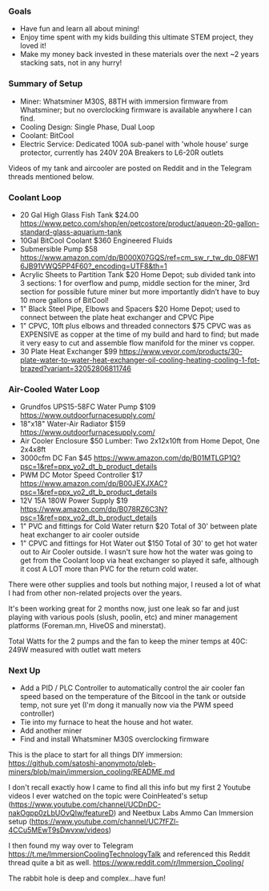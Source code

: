 ### Goals 
* Have fun and learn all about mining!
* Enjoy time spent with my kids building this ultimate STEM project, they loved it!
* Make my money back invested in these materials over the next ~2 years stacking sats, not in any hurry!

### Summary of Setup
* Miner:  Whatsminer M30S, 88TH with immersion firmware from Whatsminer; but no overclocking firmware is available anywhere I can find.
* Cooling Design:  Single Phase, Dual Loop 
* Coolant:  BitCool
* Electric Service:  Dedicated 100A sub-panel with 'whole house' surge protector, currently has 240V 20A Breakers to L6-20R outlets

Videos of my tank and aircooler are posted on Reddit and in the Telegram threads mentioned below.

### Coolant Loop
* 20 Gal High Glass Fish Tank	$24.00	https://www.petco.com/shop/en/petcostore/product/aqueon-20-gallon-standard-glass-aquarium-tank	
* 10Gal BitCool Coolant	$360	Engineered Fluids	
* Submersible Pump	$58	https://www.amazon.com/dp/B000X07GQS/ref=cm_sw_r_tw_dp_08FW16JB91VWQ5PP4F60?_encoding=UTF8&th=1	
* Acrylic Sheets to Partition Tank	$20	Home Depot; sub divided tank into 3 sections: 1 for overflow and pump, middle section for the miner, 3rd section for possible future miner but more importantly didn’t have to buy 10 more gallons of BitCool!	
* 1" Black Steel Pipe, Elbows and Spacers	$20	Home Depot; used to connect between the plate heat exchanger and CPVC Pipe	
* 1" CPVC, 10ft plus elbows and threaded connectors	$75	CPVC was as EXPENSIVE as copper at the time of my build and hard to find; but made it very easy to cut and assemble flow manifold for the miner vs copper.	
* 30 Plate Heat Exchanger	$99	https://www.vevor.com/products/30-plate-water-to-water-heat-exchanger-oil-cooling-heating-cooling-1-fpt-brazed?variant=32052806811746	

### Air-Cooled Water Loop
* Grundfos UPS15-58FC Water Pump	$109	https://www.outdoorfurnacesupply.com/
* 18"x18" Water-Air Radiator	$159	https://www.outdoorfurnacesupply.com/
* Air Cooler Enclosure	$50	Lumber:  Two 2x12x10ft from Home Depot, One 2x4x8ft
* 3000cfm DC Fan	$45	https://www.amazon.com/dp/B01MTLGP1Q?psc=1&ref=ppx_yo2_dt_b_product_details
* PWM DC Motor Speed Controller	$17	https://www.amazon.com/dp/B00JEXJXAC?psc=1&ref=ppx_yo2_dt_b_product_details
* 12V 15A 180W Power Supply 	$19	https://www.amazon.com/dp/B078RZ6C3N?psc=1&ref=ppx_yo2_dt_b_product_details
* 1" PVC and fittings for Cold Water return	$20	Total of 30' between plate heat exchanger to air cooler outside
* 1" CPVC and fittings for Hot Water out	$150	Total of 30' to get hot water out to Air Cooler outside.  I wasn't sure how hot the water was going to get from the Coolant loop via heat exchanger so played it safe, although it cost A LOT more than PVC for the return cold water.

There were other supplies and tools but nothing major, I reused a lot of what I had from other non-related projects over the years.

It's been working great for 2 months now, just one leak so far and just playing with various pools  (slush, poolin, etc) and miner management platforms (Foreman.mn, HiveOS and minerstat).

Total Watts for the 2 pumps and the fan to keep the miner temps at 40C:  249W measured with outlet watt meters

### Next Up
* Add a PID / PLC Controller to automatically control the air cooler fan speed based on the temperature of the Bitcool in the tank or outside temp, not sure yet (I'm dong it manually now via the PWM speed controller)
* Tie into my furnace to heat the house and hot water.
* Add another miner
* Find and install Whatsminer M30S overclocking firmware

This is the place to start for all things DIY immersion:   https://github.com/satoshi-anonymoto/pleb-miners/blob/main/immersion_cooling/README.md 

I don't recall exactly how I came to find all this info but my first 2 Youtube videos I ever watched on the topic were CoinHeated's setup (https://www.youtube.com/channel/UCDnDC-nakOgpp0zLbUOvQIw/featureD) and Neetbux Labs Ammo Can Immersion setup (https://www.youtube.com/channel/UC7fFZl-4CCu5MEwT9sDwvxw/videos) 

I then found my way over to Telegram https://t.me/ImmersionCoolingTechnologyTalk and referenced this Reddit thread quite a bit as well. https://www.reddit.com/r/Immersion_Cooling/   

The rabbit hole is deep and complex…have fun!
